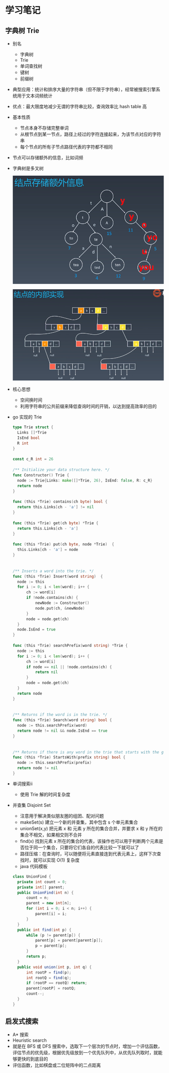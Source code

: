 # 学习笔记

## 字典树 Trie

- 别名
  - 字典树
  - Trie
  - 单词查找树
  - 键树
  - 前缀树
- 典型应用：统计和排序大量的字符串（但不限于字符串），经常被搜索引擎系统用于文本词频统计
- 优点：最大限度地减少无谓的字符串比较，查询效率比 hash table 高
- 基本性质
  - 节点本身不存储完整单词
  - 从根节点到某一节点，路径上经过的字符连接起来，为该节点对应的字符串
  - 每个节点的所有子节点路径代表的字符都不相同

- 节点可以存储额外的信息，比如词频

- 字典树是多叉树

  ![Trie_sample](images/Trie_sample.png)

  ![Trie_inner_nodes](images/Trie_inner_nodes.png)

- 核心思想

  - 空间换时间
  - 利用字符串的公共前缀来降低查询时间的开销，以达到提高效率的目的

- go 实现的 Trie

  ```go
  type Trie struct {
  	Links []*Trie
  	IsEnd bool
  	R int
  }
  
  const c_R int = 26
  
  /** Initialize your data structure here. */
  func Constructor() Trie {
  	node := Trie{Links: make([]*Trie, 26), IsEnd: false, R: c_R}
  	return node
  }
  
  func (this *Trie) contains(ch byte) bool {
  	return this.Links[ch - 'a'] != nil
  }
  
  func (this *Trie) get(ch byte) *Trie {
  	return this.Links[ch - 'a']
  }
  
  func (this *Trie) put(ch byte, node *Trie)  {
  	this.Links[ch - 'a'] = node
  }
  
  
  /** Inserts a word into the trie. */
  func (this *Trie) Insert(word string)  {
  	node := this
  	for i := 0; i < len(word); i++ {
  		ch := word[i]
  		if !node.contains(ch) {
  			newNode := Constructor()
  			node.put(ch, &newNode)
  		}
  		node = node.get(ch)
  	}
  	node.IsEnd = true
  }
  
  func (this *Trie) searchPrefix(word string) *Trie {
  	node := this
  	for i := 0; i < len(word); i++ {
  		ch := word[i]
  		if node == nil || !node.contains(ch) {
  			return nil
  		}
  		node = node.get(ch)
  	}
  	return node
  }
  
  
  /** Returns if the word is in the trie. */
  func (this *Trie) Search(word string) bool {
  	node := this.searchPrefix(word)
  	return node != nil && node.IsEnd == true
  }
  
  
  /** Returns if there is any word in the trie that starts with the given prefix. */
  func (this *Trie) StartsWith(prefix string) bool {
  	node := this.searchPrefix(prefix)
  	return node != nil
  }
  ```

- 单词搜索ii
  - 使用 Trie 解的时间复杂度

- 并查集 Disjoint Set

  - 注意用于解决类似朋友圈的组团、配对问题
  - makeSet(s) 建立一个新的并查集，其中包含 s 个单元素集合
  - unionSet(x,y) 把元素 x 和 元素 y 所在的集合合并，并要求 x 和 y 所在的集合不相交，如果相交则不合并
  - find(x) 找到元素 x 所在的集合的代表，该操作也可以用于判断两个元素是否位于同一个集合，只要将它们各自的代表比较一下就可以了
  - 路径压缩：在查询时，可以随便将元素直接连到代表元素上，这样下次查找时，就可以实现 O(1) 复杂度
  - java 代码模板

  ```java
  class UnionFind { 
  	private int count = 0; 
  	private int[] parent; 
  	public UnionFind(int n) { 
  		count = n; 
  		parent = new int[n]; 
  		for (int i = 0; i < n; i++) { 
  			parent[i] = i;
  		}
  	} 
  	public int find(int p) { 
  		while (p != parent[p]) { 
  			parent[p] = parent[parent[p]]; 
  			p = parent[p]; 
  		}
  		return p; 
  	}
  	public void union(int p, int q) { 
  		int rootP = find(p); 
  		int rootQ = find(q); 
  		if (rootP == rootQ) return; 
  		parent[rootP] = rootQ; 
  		count--;
  	}
  }
  ```

## 启发式搜索

-  A* 搜索
- Heuristic search
- 就是在 BFS 或 DFS 搜索中，选取下一个层次的节点时，增加一个评估函数，评估节点的优先级，根据优先级放到一个优先队列中，从优先队列取时，就能够更快的到底目的
- 评估函数，比如棋盘或二位矩阵中的二点距离

